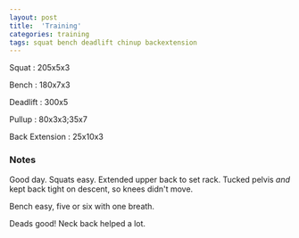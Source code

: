 ```yaml
---
layout: post
title:  'Training'
categories: training
tags: squat bench deadlift chinup backextension
---
```


Squat       :   205x5x3

Bench       :   180x7x3

Deadlift    :   300x5

Pullup      :   80x3x3;35x7

Back Extension  :   25x10x3

### Notes

Good day. Squats easy. Extended upper back to set rack. Tucked pelvis _and_ kept back
tight on descent, so knees didn't move.

Bench easy, five or six with one breath.

Deads good! Neck back helped a lot.
